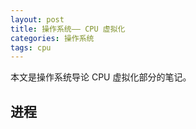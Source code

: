 ```yaml
---
layout: post
title: 操作系统—— CPU 虚拟化
categories: 操作系统
tags: cpu
---
```


本文是操作系统导论 CPU 虚拟化部分的笔记。

## 进程